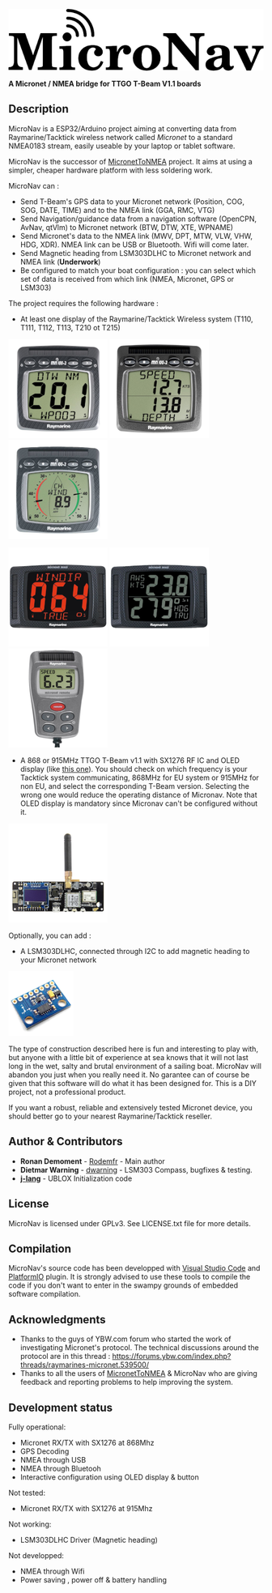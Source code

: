 ![](images/micronav.png)

**A Micronet / NMEA bridge for TTGO T-Beam V1.1 boards**

## Description

MicroNav is a ESP32/Arduino project aiming at converting data from Raymarine/Tacktick wireless network called *Micronet* to a standard NMEA0183 stream, easily useable by your laptop or tablet software.

MicroNav is the successor of [MicronetToNMEA](https://github.com/Rodemfr/MicronetToNMEA) project. It aims at using a simpler, cheaper hardware platform with less soldering work.

MicroNav can :

- Send T-Beam's GPS data to your Micronet network (Position, COG, SOG, DATE, TIME) and to the NMEA link (GGA, RMC, VTG)
- Send Navigation/guidance data from a navigation software (OpenCPN, AvNav, qtVlm) to Micronet network (BTW, DTW, XTE, WPNAME)
- Send Micronet's data to the NMEA link (MWV, DPT, MTW, VLW, VHW, HDG, XDR). NMEA link can be USB or Bluetooth. Wifi will come later.
- Send Magnetic heading from LSM303DLHC to Micronet network and NMEA link (**Underwork**)
- Be configured to match your boat configuration : you can select which set of data is received from which link (NMEA, Micronet, GPS or LSM303)

The project requires the following hardware :

- At least one display of the Raymarine/Tacktick Wireless system (T110, T111, T112, T113, T210 ot T215)

![](images/t110.png)
![](images/t111.png)
![](images/t112.png)

![](images/t210.png)
![](images/t215.png)
![](images/t113.png)

- A 868 or 915MHz TTGO T-Beam v1.1 with SX1276 RF IC and OLED display (like [this one](http://www.lilygo.cn/prod_view.aspx?TypeId=50060&Id=1317&FId=t3:50060:3)). You should check on which frequency is your Tacktick system communicating, 868MHz for EU system or 915MHz for non EU, and select the corresponding T-Beam version. Selecting the wrong one would reduce the operating distance of Micronav. Note that OLED display is mandatory since Micronav can't be configured without it.

![](images/t-beam-v1-1.png)

Optionally, you can add :

- A LSM303DLHC, connected through I2C to add magnetic heading to your Micronet network

![](images/lsm303.png)

The type of construction described here is fun and interesting to play with, but anyone with a little bit
of experience at sea knows that it will not last long in the wet, salty and brutal environment of a sailing boat.
MicroNav will abandon you just when you really need it. No garantee can of course be given that this software
will do what it has been designed for. This is a DIY project, not a professional product.

If you want a robust, reliable and extensively tested Micronet device, you should better go to your nearest Raymarine/Tacktick reseller. 

## Author & Contributors

* **Ronan Demoment** - [Rodemfr](https://github.com/Rodemfr) - Main author 
* **Dietmar Warning** - [dwarning](https://github.com/dwarning) - LSM303 Compass, bugfixes & testing.
* **[j-lang](https://github.com/j-lang)** - UBLOX Initialization code

## License

MicroNav is licensed under GPLv3. See LICENSE.txt file for more details.

## Compilation

MicroNav's source code has been developped with [Visual Studio Code](https://code.visualstudio.com) and [PlatformIO](https://platformio.org) plugin. It is strongly advised to use these tools to compile the code if you don't want to enter in the swampy grounds of embedded software compilation.

## Acknowledgments

* Thanks to the guys of YBW.com forum who started the work of investigating Micronet's protocol. The technical discussions around the protocol are in this thread : https://forums.ybw.com/index.php?threads/raymarines-micronet.539500/
* Thanks to all the users of [MicronetToNMEA](https://github.com/Rodemfr/MicronetToNMEA) & MicroNav who are giving feedback and reporting problems to help improving the system.

## Development status

Fully operational:
- Micronet RX/TX with SX1276 at 868Mhz
- GPS Decoding
- NMEA through USB
- NMEA through Bluetooh
- Interactive configuration using OLED display & button

Not tested:
- Micronet RX/TX with SX1276 at 915Mhz

Not working:
- LSM303DLHC Driver (Magnetic heading)

Not developped:
- NMEA through Wifi
- Power saving , power off & battery handling
